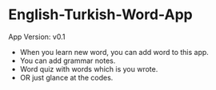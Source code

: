 # English-Turkish-Word-App
App Version: v0.1

* When you learn new word, you can add word to this app.
* You can add grammar notes.
* Word quiz with words which is you wrote.
* OR just glance at the codes.
